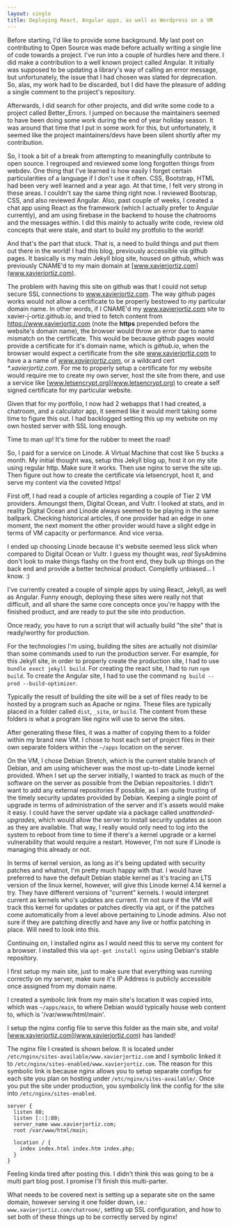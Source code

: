 ```yaml
---
layout: single
title: Deploying React, Angular apps, as well as Wordpress on a VM
---
```


Before starting, I'd like to provide some background. My last post on contributing to Open Source was made before actually writing a single line of code towards a project. I've run into a couple of hurdles here and there. I did make a contribution to a well known project called Angular. It initially was supposed to be updating a library's way of calling an error message, but unfortunately, the issue that I had chosen was slated for deprecation. So, alas, my work had to be discarded, but I did have the pleasure of adding a single comment to the project's repository. 

Afterwards, I did search for other projects, and did write some code to a project called Better_Errors. I jumped on because the maintainers seemed to have been doing some work during the end of year holiday season. It was around that time that I put in some work for this, but unfortunately, it seemed like the project maintainers/devs have been silent shortly after my contribution.

So, I took a bit of a break from attempting to meaningfully contribute to open source. I regrouped and reviewed some long forgotten things from webdev.
One thing that I've learned is how easily I forget certain particularities of a language if I don't use it often. CSS, Bootstrap, HTML had been very well learned and a year ago. At that time, I felt very strong in these areas. I couldn't say the same thing right now. I reviewed Bootsrap, CSS, and also reviewed Angular. Also, past couple of weeks, I created a chat app using React as the framework (which I actually prefer to Angular currently), and am using firebase in the backend to house the chatrooms and the messages within. I did this mainly to actually write code, review old concepts that were stale, and start to build my protfolio to the world!

And that's the part that stuck. That is, a need to build things and put them out there in the world! I had this blog, previously accessible via github pages. It basically is my main Jekyll blog site, housed on github, which was previously CNAME'd to my main domain at [www.xavierjortiz.com](www.xavierjortiz.com).

The problem with having this site on github was that I could not setup secure SSL connections to www.xavierjortiz.com. The way github pages works would not allow a certificate to be properly bestowed to _my_ particular domain name. In other words, if I CNAME'd my www.xavierjortiz.com site to xavier-j-ortiz.github.io, and tried to fetch content from https://www.xavierjortiz.com (note the **https** prepended before the website's domain name), the browser would throw an error due to name mismatch on the certificate. This would be because github pages would provide a certificate for it's domain name, which is _github.io_, when the browser would expect a certificate from the site www.xavierjortiz.com to have a a name of _www.xavierjortiz.com_, or a wildcard cert _*.xavierjortiz.com_. For me to properly setup a certificate for my website would require me to create my own server, host the site from there, and use a service like [www.letsencrypt.org](www.letsencrypt.org) to create a self signed certificate for my particular website.

Given that for my portfolio, I now had 2 webapps that I had created, a chatroom, and a calculator app, it seemed like it would merit taking some time to figure this out. I had backlogged setting this up my website on my own hosted server with SSL long enough. 

Time to man up! It's time for the rubber to meet the road!

So, I paid for a service on Linode. A Virtual Machine that cost like 5 bucks a month. My initial thought was, setup this Jekyll blog up, host it on my site using regular http. Make sure it works. Then use nginx to serve the site up. Then figure out how to create the certificate via letsencrypt, host it, and serve my content via the coveted https!

First off, I had read a couple of articles regarding a couple of Tier 2 VM providers. Amoungst them, Digital Ocean, and Vultr. I looked at stats, and in reality Digital Ocean and Linode always seemed to be playing in the same ballpark. Checking historical articles, if one provider had an edge in one moment, the next moment the other provider would have a slight edge in terms of VM capacity or performance. And vice versa.

I ended up choosing Linode because it's website seemed less slick when compared to Digital Ocean or Vultr. I guess my thought was, _real_ SysAdmins don't look to make things flashy on the front end, they bulk up things on the back end and provide a better technical product. Completly unbiased... I know. :)

I've currently created a couple of simple apps by using React, Jekyll, as well as Angular. Funny enough, deploying these sites were really not that difficult, and all share the same core concepts once you're happy with the finished product, and are ready to put the site into production.

Once ready, you have to run a script that will actually build "the site" that is ready/worthy for production. 

For the technologies I'm using, building the sites are actually not disimilar than some commands used to run the production server. For example, for this Jekyll site, in order to properly create the production site, I had to use `bundle exect jekyll build`. For creating the react site, I had to run `npm build`. To create the Angular site, I had to use the command `ng build --prod --build-optimizer`.

Typically the result of building the site will be a set of files ready to be hosted by a program such as Apache or nginx. These files are typically placed in a folder called `dist`, `_site`, or `build`. The content from these folders is what a program like nginx will use to serve the sites.

After generating these files, it was a matter of copying them to a folder within my brand new VM. I chose to host each set of project files in their own separate folders within the `~/apps` location on the server.

On the VM, I chose Debian Stretch, which is the current stable branch of Debian, and am using whichever was the most up-to-date Linode kernel provided. When I set up the server initially, I wanted to track as much of the software on the server as possible from the Debian repositories. I didn't want to add any external repositories if possible, as I am quite trusting of the timely security updates provided by Debian. Keeping a single point of upgrade in terms of administration of the server and it's assets would make it easy. I could have the server update via a package called _unattended-upgrades_, which would allow the server to install security updates as soon as they are available. That way, I really would only need to log into the system to reboot from time to time if there's a kernel upgrade or a kernel vulnerability that would require a restart. However, I'm not sure if Linode is managing this already or not.

In terms of kernel version, as long as it's being updated with security patches and whatnot, I'm pretty much happy with that. I would have preferred to have the default Debian stable kernel as it's tracing an LTS version of the linux kernel, however, will give this Linode kernel 4.14 kernel a try. They have different versions of "current" kernels. I would interpret current as kernels who's updates are current. I'm not sure if the VM will track this kernel for updates or patches directly via apt, or if the patches come automatically from a level above pertaining to Linode admins. Also not sure if they are patching directly and have any live or hotfix patching in place. Will need to look into this.

Continuing on, I installed nginx as I would need this to serve my content for a browser. I installed this via `apt-get install nginx` using Debian's stable repository.

I first setup my main site, just to make sure that everything was running correctly on my server, make sure it's IP Address is publicly accessible once assigned from my domain name.

I created a symbolic link from my main site's location it was copied into, which was `~/apps/main`, to where Debian would typically house web content to, which is '/var/www/html/main'.

I setup the nginx config file to serve this folder as the main site, and voila! [www.xavierjortiz.com](www.xavierjortiz.com) has landed!

The nginx file I created is shown below. It is located under `/etc/nginx/sites-available/www.xavierjortiz.com` and I symbolic linked it to `/etc/nginx/sites-enabled/www.xavierjortiz.com`. The reason for this symbolic link is because nginx allows you to setup separate configs for each site you plan on hosting under `/etc/nginx/sites-available/`. Once you put the site under production, you symbolicly link the config for the site into `/etc/nginx/sites-enabled`.

```
server {
  listen 80;
  listen [::]:80;
  server_name www.xavierjortiz.com;
  root /var/www/html/main;

  location / {
    index index.html index.htm index.php;
  }
}

```

Feeling kinda tired after posting this. I didn't think this was going to be a multi part blog post. I promise I'll finish this multi-parter.

What needs to be covered next is setting up a separate site on the same domain, however serving it one folder down, i.e.: `www.xavierjortiz.com/chatroom/`, setting up SSL configuration, and how to set both of these things up to be correctly served by nginx!
